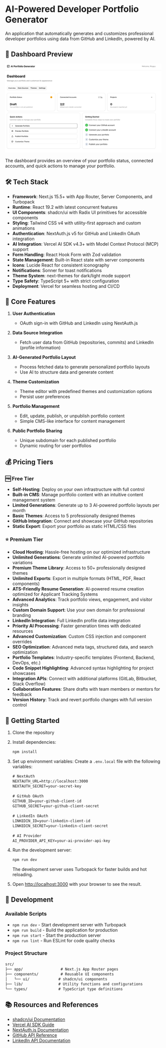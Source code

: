 # AI-Powered Developer Portfolio Generator

An application that automatically generates and customizes professional developer portfolios using data from GitHub and LinkedIn, powered by AI.

## 📸 Dashboard Preview

![AI Portfolio Generator Dashboard](/public/images/dashboard.png)

The dashboard provides an overview of your portfolio status, connected accounts, and quick actions to manage your portfolio.

## 🛠️ Tech Stack

- **Framework**: Next.js 15.5+ with App Router, Server Components, and Turbopack
- **Runtime**: React 19.2 with latest concurrent features
- **UI Components**: shadcn/ui with Radix UI primitives for accessible components
- **Styling**: Tailwind CSS v4 with utility-first approach and custom animations
- **Authentication**: NextAuth.js v5 for GitHub and LinkedIn OAuth integration
- **AI Integration**: Vercel AI SDK v4.3+ with Model Context Protocol (MCP) support
- **Form Handling**: React Hook Form with Zod validation
- **State Management**: Built-in React state with server components
- **Icons**: Lucide React for consistent iconography
- **Notifications**: Sonner for toast notifications
- **Theme System**: next-themes for dark/light mode support
- **Type Safety**: TypeScript 5+ with strict configuration
- **Deployment**: Vercel for seamless hosting and CI/CD

## 🔑 Core Features

1. **User Authentication**
   - OAuth sign-in with GitHub and LinkedIn using NextAuth.js

2. **Data Source Integration**
   - Fetch user data from GitHub (repositories, commits) and LinkedIn (profile information)

3. **AI-Generated Portfolio Layout**
   - Process fetched data to generate personalized portfolio layouts
   - Use AI to structure data and generate content

4. **Theme Customization**
   - Theme editor with predefined themes and customization options
   - Persist user preferences

5. **Portfolio Management**
   - Edit, update, publish, or unpublish portfolio content
   - Simple CMS-like interface for content management

6. **Public Portfolio Sharing**
   - Unique subdomain for each published portfolio
   - Dynamic routing for user portfolios

## 💰 Pricing Tiers

### 🆓 Free Tier
- **Self-Hosting**: Deploy on your own infrastructure with full control
- **Built-in CMS**: Manage portfolio content with an intuitive content management system
- **Limited Generations**: Generate up to 3 AI-powered portfolio layouts per month
- **Basic Themes**: Access to 5 professionally designed themes
- **GitHub Integration**: Connect and showcase your GitHub repositories
- **Static Export**: Export your portfolio as static HTML/CSS files

### ⭐ Premium Tier
- **Cloud Hosting**: Hassle-free hosting on our optimized infrastructure
- **Unlimited Generations**: Generate unlimited AI-powered portfolio variations
- **Premium Theme Library**: Access to 50+ professionally designed themes
- **Unlimited Exports**: Export in multiple formats (HTML, PDF, React components)
- **ATS-Friendly Resume Generation**: AI-powered resume creation optimized for Applicant Tracking Systems
- **Advanced Analytics**: Track portfolio views, engagement, and visitor insights
- **Custom Domain Support**: Use your own domain for professional branding
- **LinkedIn Integration**: Full LinkedIn profile data integration
- **Priority AI Processing**: Faster generation times with dedicated resources
- **Advanced Customization**: Custom CSS injection and component overrides
- **SEO Optimization**: Advanced meta tags, structured data, and search optimization
- **Portfolio Templates**: Industry-specific templates (Frontend, Backend, DevOps, etc.)
- **Code Snippet Highlighting**: Advanced syntax highlighting for project showcases
- **Integration APIs**: Connect with additional platforms (GitLab, Bitbucket, Stack Overflow)
- **Collaboration Features**: Share drafts with team members or mentors for feedback
- **Version History**: Track and revert portfolio changes with full version control

## 🚀 Getting Started

1. Clone the repository

2. Install dependencies:
   ```bash
   npm install
   ```

3. Set up environment variables:
   Create a `.env.local` file with the following variables:
   ```
   # NextAuth
   NEXTAUTH_URL=http://localhost:3000
   NEXTAUTH_SECRET=your-secret-key
   
   # GitHub OAuth
   GITHUB_ID=your-github-client-id
   GITHUB_SECRET=your-github-client-secret
   
   # LinkedIn OAuth
   LINKEDIN_ID=your-linkedin-client-id
   LINKEDIN_SECRET=your-linkedin-client-secret
   
   # AI Provider
   AI_PROVIDER_API_KEY=your-ai-provider-api-key
   ```

4. Run the development server:
   ```bash
   npm run dev
   ```
   
   The development server uses Turbopack for faster builds and hot reloading.

5. Open [http://localhost:3000](http://localhost:3000) with your browser to see the result.

## 🧪 Development

### Available Scripts

- `npm run dev` - Start development server with Turbopack
- `npm run build` - Build the application for production
- `npm run start` - Start the production server
- `npm run lint` - Run ESLint for code quality checks

### Project Structure

```
src/
├── app/                 # Next.js App Router pages
├── components/          # Reusable UI components
│   └── ui/             # shadcn/ui components
├── lib/                # Utility functions and configurations
└── types/              # TypeScript type definitions
```

## 📚 Resources and References

- [shadcn/ui Documentation](https://ui.shadcn.com/docs)
- [Vercel AI SDK Guide](https://sdk.vercel.ai/docs)
- [NextAuth.js Documentation](https://next-auth.js.org/getting-started/introduction)
- [GitHub API Reference](https://docs.github.com/en/rest)
- [LinkedIn API Documentation](https://docs.microsoft.com/en-us/linkedin/)
